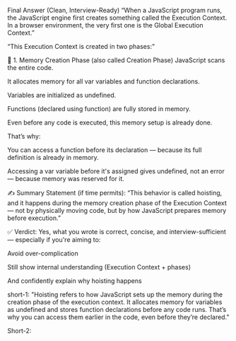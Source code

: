 Final Answer (Clean, Interview-Ready)
“When a JavaScript program runs, the JavaScript engine first creates something called the Execution Context. In a browser environment, the very first one is the Global Execution Context.”

“This Execution Context is created in two phases:”

🧠 1. Memory Creation Phase (also called Creation Phase)
JavaScript scans the entire code.

It allocates memory for all var variables and function declarations.

Variables are initialized as undefined.

Functions (declared using function) are fully stored in memory.

Even before any code is executed, this memory setup is already done.

That’s why:

You can access a function before its declaration — because its full definition is already in memory.

Accessing a var variable before it's assigned gives undefined, not an error — because memory was reserved for it.

✍️ Summary Statement (if time permits):
“This behavior is called hoisting, and it happens during the memory creation phase of the Execution Context — not by physically moving code, but by how JavaScript prepares memory before execution.”

✅ Verdict:
Yes, what you wrote is correct, concise, and interview-sufficient — especially if you're aiming to:

Avoid over-complication

Still show internal understanding (Execution Context + phases)

And confidently explain why hoisting happens



short-1:
"Hoisting refers to how JavaScript sets up the memory during the creation phase of the execution context. It allocates memory for variables as undefined and stores function declarations before any code runs. That’s why you can access them earlier in the code, even before they’re declared."

Short-2: